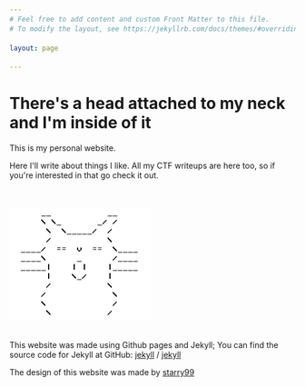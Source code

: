```yaml
---
# Feel free to add content and custom Front Matter to this file.
# To modify the layout, see https://jekyllrb.com/docs/themes/#overriding-theme-defaults

layout: page

---
```


# There's a head attached to my neck and I'm inside of it

This is my personal website.

Here I'll write about things I like. All my CTF writeups are here too, so if you're interested in that go check it out.  
  
<br><br>
![bleh](assets/img/bleh.png)
<br><br>


This website was made using Github pages and Jekyll;
You can find the source code for Jekyll at GitHub:
[jekyll][jekyll-organization] /
[jekyll](https://github.com/jekyll/jekyll)

[jekyll-organization]: https://github.com/jekyll

The design of this website was made by [starry99](https://github.com/starry99/catbook)